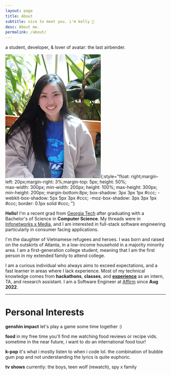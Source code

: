 ```yaml
---
layout: page
title: About
subtitle: nice to meet you. i'm kelly 👋
desc: About me.
permalink: /about/
---
```


<div class="pretty-links">

<div class="lead lead-about">
a student, developer, & lover of avatar: the last airbender.
</div>

![me!](/_pages/profile.png){:style="float: right;margin-left: 20px;margin-right: 3%;margin-top: 5px;    height: 50%;    
  max-width: 300px;
  min-width: 200px;
  height: 100%;
  max-height: 300px;
  min-height: 200px;
  margin-bottom:8px;
  box-shadow: 3px 3px 1px #ccc;
  -webkit-box-shadow: 5px 5px 3px #ccc;
  -moz-box-shadow: 3px 3px 1px #ccc;
  border: 0.1px solid #ccc;
"}

<!-- about me -->

**Hello!** I'm a recent grad from [Georgia Tech](https://www.gatech.edu) after graduating with a Bachelor's of Science in **Computer Science**. My threads were in [Infonetworks x Media](https://catalog.gatech.edu/programs/media-information-internetworks-computer-science-bs/), and I am interested in full-stack software engineering particularly in consumer facing applications.

I'm the daughter of Vietnamese refugees and heroes. I was born and raised on the outskirts of Atlanta, in a low-income household in a majority minority area. I am a first-generation college student, meaning that I am the first person in my extended family to attend college.

I am a curious individual who always aims to exceed expectations, and a fast learner in areas where I lack experience. Most of my technical knowledge comes from **hackathons**, **classes**, and [**experience**](/work/) as an intern, TA, and research assistant. I am a Software Engineer at [Affirm](https://www.affirm.com/) since **Aug 2022**.

---

<!-- personal interests -->
# Personal Interests

**genshin impact**
let's play a game some time together :)

**food**
in my free time you'll find me watching food reviews or recipe vids. sometime in the near future, i want to do an international food tour!

**k-pop**
it's what i mostly listen to when i code lol. the combination of bubble gum pop and not understanding the lyrics is quite euphoric.

**tv shows**
currently: the boys, teen wolf (rewatch), spy x family

</div>

